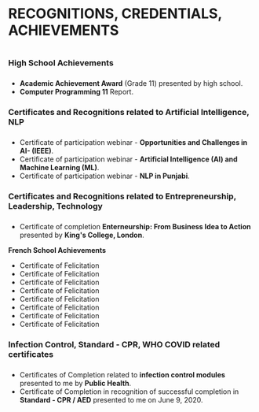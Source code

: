 # RECOGNITIONS, CREDENTIALS, ACHIEVEMENTS <h1>

### High School Achievements <h3>
* **Academic Achievement Award** (Grade 11) presented by high school.
* **Computer Programming 11** Report.
  
### Certificates and Recognitions related to Artificial Intelligence, NLP <h3>
* Certificate of participation webinar - **Opportunities and Challenges in AI- (IEEE)**.
* Certificate of participation webinar -  **Artificial Intelligence (AI) and Machine Learning (ML)**.
* Certificate of participation webinar - **NLP in Punjabi**.

### Certificates and Recognitions related to Entrepreneurship, Leadership, Technology <h3>
* Certificate of completion **Enterneurship: From Business Idea to Action** presented by **King's College, London**. 

**French School Achievements**
* Certificate of Felicitation 
* Certificate of Felicitation 
* Certificate of Felicitation 
* Certificate of Felicitation 
* Certificate of Felicitation 
* Certificate of Felicitation 
* Certificate of Felicitation 
* Certificate of Felicitation 


### Infection Control, Standard - CPR, WHO COVID related certificates <h3>
 * Certificates of Completion related to **infection control modules** presented to me by **Public Health**.
 * Certificate of Completion in recognition of successful completion in **Standard - CPR / AED** presented to me on June 9, 2020.
